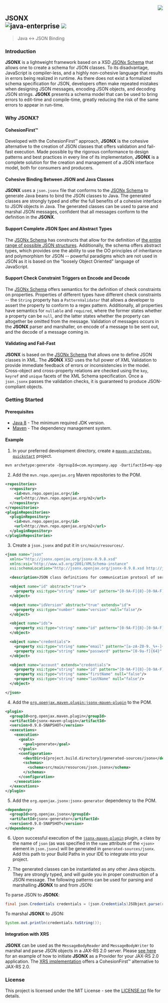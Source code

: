 <img src="https://www.cohesionfirst.org/logo.png" align="right">

## JSONX<br>![java-enterprise][java-enterprise] <a href="https://www.cohesionfirst.org/"><img src="https://img.shields.io/badge/CohesionFirst%E2%84%A2--blue.svg"></a>
> Java <-> JSON Binding

### Introduction

**JSONX** is a lightweight framework based on a XSD [JSONx Schema][jsonx-xsd] that allows one to create a schema for JSON classes. To its disadvantage, JavaScript is compiler-less, and a highly non-cohesive language that results in errors being realized in runtime. As there does not exist a formalized schema specification for JSON, developers often make repeated mistakes when designing JSON messages, encoding JSON objects, and decoding JSON strings. **JSONX** presents a schema model that can be used to bring errors to edit-time and compile-time, greatly reducing the risk of the same errors to appear in run-time.

### Why **JSONX**?

#### CohesionFirst™

Developed with the CohesionFirst™ approach, **JSONX** is the cohesive alternative to the creation of JSON classes that offers validation and fail-fast execution. Made possible by the rigorous conformance to design patterns and best practices in every line of its implementation, **JSONX** is a complete solution for the creation and management of a JSON interface model, both for consumers and producers.

#### Cohesive Binding Between JSON and Java Classes

**JSONX** uses a `json.jsonx` file that conforms to the [JSONx Schema][jsonx-xsd] to generate Java beans to bind the JSON classes to Java. The generated classes are strongly typed and offer the full benefits of a cohesive interface to JSON objects in Java. The generated classes can be used to parse and marshal JSON messages, confident that all messages conform to the definition in the **JSONX**.

#### Support Complete JSON Spec and Abstract Types

The [JSONx Schema][jsonx-xsd] has constructs that allow for the definition of [the entire range of possible JSON structures][json]. Additionally, the schema offers abstract types, which provides one the ability to use the OO principles of inheritance and polymorphism for JSON -- powerful paradigms which are not used in JSON as it is based on the "loosely Object Oriented" language of JavaScript.

#### Support Check Constraint Triggers on Encode and Decode

The [JSONx Schema][jsonx-xsd] offers semantics for the definition of check constraints on properties. Properties of different types have different check constraints -- the `String` property has a `PatternValidator` that allows a developer to assert the property to conform to a regex pattern. Additionally, all properties have semantics for `nullable` and `required`, where the former states whether a property can be `null`, and the latter states whether the property can altogether be omitted from the message. Validation of messages occurs in the **JSONX** parser and marshaller, on encode of a message to be sent out, and the decode of a message coming in.

#### Validating and Fail-Fast

**JSONX** is based on the [JSONx Schema][jsonx-xsd] that allows one to define JSON classes in XML. The **JSONX** XSD uses the full power of XML Validation to provide immediate feedback of errors or inconsistencies in the model. Cross-object and cross-property relations are checked using the `key`, `keyref` and `unique` facets of the XML Schema specification. Once a `json.jsonx` passes the validation checks, it is guaranteed to produce JSON-compliant objects.

### Getting Started

#### Prerequisites

* [Java 8][jdk8-download] - The minimum required JDK version.
* [Maven][maven] - The dependency management system.

#### Example

1. In your preferred development directory, create a [`maven-archetype-quickstart`][maven-archetype-quickstart] project.

  ```tcsh
  mvn archetype:generate -DgroupId=com.mycompany.app -DartifactId=my-app -DarchetypeArtifactId=maven-archetype-quickstart -DinteractiveMode=false
  ```

2. Add the `mvn.repo.openjax.org` Maven repositories to the POM.

  ```xml
  <repositories>
    <repository>
      <id>mvn.repo.openjax.org</id>
      <url>http://mvn.repo.openjax.org/m2</url>
    </repository>
  </repositories>
  <pluginRepositories>
    <pluginRepository>
      <id>mvn.repo.openjax.org</id>
      <url>http://mvn.repo.openjax.org/m2</url>
    </pluginRepository>
  </pluginRepositories>
  ```

3. Create a `json.jsonx` and put it in `src/main/resources/`.

  ```xml
  <json name="json"
    xmlns="http://jsonx.openjax.org/jsonx-0.9.8.xsd"
    xmlns:xsi="http://www.w3.org/2001/XMLSchema-instance"
    xsi:schemaLocation="http://jsonx.openjax.org/jsonx-0.9.8.xsd http://jsonx.openjax.org/jsonx.xsd">

    <description>JSON class definitions for communication protocol of server API</description>

    <object name="id" abstract="true">
      <property xsi:type="string" name="id" pattern="[0-9A-F]{8}-[0-9A-F]{4}-[0-9A-F]{4}-[0-9A-F]{4}-[0-9A-F]{12}" null="false"/>
    </object>

    <object name="idVersion" abstract="true" extends="id">
      <property xsi:type="number" name="version" null="false"/>
    </object>

    <object name="ids">
      <property xsi:type="string" name="id" pattern="[0-9A-F]{8}-[0-9A-F]{4}-[0-9A-F]{4}-[0-9A-F]{4}-[0-9A-F]{12}" array="true" null="false"/>
    </object>

    <object name="credentials">
      <property xsi:type="string" name="email" pattern="[a-zA-Z0-9._%+-]+@[a-zA-Z0-9.-]+\.[a-zA-Z]{2,6}" null="false"/>
      <property xsi:type="string" name="password" pattern="[0-9a-f]{64}" required="false" null="false"/>
    </object>

    <object name="account" extends="credentials">
      <property xsi:type="string" name="id" pattern="[0-9A-F]{8}-[0-9A-F]{4}-[0-9A-F]{4}-[0-9A-F]{4}-[0-9A-F]{12}" null="false" required="false"/>
      <property xsi:type="string" name="firstName" null="false"/>
      <property xsi:type="string" name="lastName" null="false"/>
    </object>

  </json>
  ```

4. Add the [`org.openjax.maven.plugin:jsonx-maven-plugin`][jsonx-maven-plugin] to the POM.

  ```xml
  <plugin>
    <groupId>org.openjax.maven.plugin</groupId>
    <artifactId>jsonx-maven-plugin</artifactId>
    <version>0.9.8-SNAPSHOT</version>
    <executions>
      <execution>
        <goals>
          <goal>generate</goal>
        </goals>
        <configuration>
          <destDir>${project.build.directory}/generated-sources/jsonx</destDir>
          <schemas>
            <schema>src/main/resources/json.jsonx</schema>
          </schemas>
        </configuration>
      </execution>
    </executions>
  </plugin>
  ```

5. Add the `org.openjax.jsonx:jsonx-generator` dependency to the POM.

  ```xml
  <dependency>
    <groupId>org.openjax.jsonx</groupId>
    <artifactId>jsonx-generator</artifactId>
    <version>0.9.8-SNAPSHOT</version>
  </dependency>
  ```

6. Upon successful execution of the [`jsonx-maven-plugin`][jsonx-maven-plugin] plugin, a class by the name of `json` (as was specified in the `name` attribute of the `<json>` element in `json.jsonx`) will be generated in `generated-sources/jsonx`. Add this path to your Build Paths in your IDE to integrate into your project.

7. The generated classes can be instantiated as any other Java objects. They are strongly typed, and will guide you in proper construction of a JSON message. The following patterns can be used for parsing and marshalling **JSONX** to and from JSON:

  To parse JSON to **JSONX**:

  ```java
  final json.Credentials credentials = (json.Credentials)JSObject.parse(rawType, new StringReader("{email: 'john@doe', password: '066b91577bc547e21aa329c74d74b0e53e29534d4cc0ad455abba050121a9557'}"))`
  ```
  
  To marshal **JSONX** to JSON:

  ```java
  System.out.println(credentials.toString());
  ```

#### Integration with XRS

**JSONX** can be used as the `MessageBodyReader` and `MessageBodyWriter` to marshal and parse JSON objects in a JAX-RS 2.0 server. Please [see here][xrs-getting-started] for an example of how to initiate **JSONX** as a Provider for your JAX-RS 2.0 application. The [XRS implementation][xrs] offers a CohesionFirst™ alternative to JAX-RS 2.0.

### License

This project is licensed under the MIT License - see the [LICENSE.txt](LICENSE.txt) file for details.

[java-enterprise]: https://img.shields.io/badge/java-enterprise-blue.svg
[jdk8-download]: http://www.oracle.com/technetwork/java/javase/downloads/jdk8-downloads-2133151.html
[jsonx-maven-plugin]: https://github.com/openjax/jsonx-maven-plugin
[json]: http://www.json.org/
[jsonx-xsd]: https://github.com/openjax/jsonx/blob/master/generator/src/main/resources/jsonx.xsd
[maven-archetype-quickstart]: http://maven.apache.org/archetypes/maven-archetype-quickstart/
[maven]: https://maven.apache.org/
[xrs-getting-started]: https://github.com/openjax/xrs#getting-started
[xrs]: https://github.com/openjax/xrs